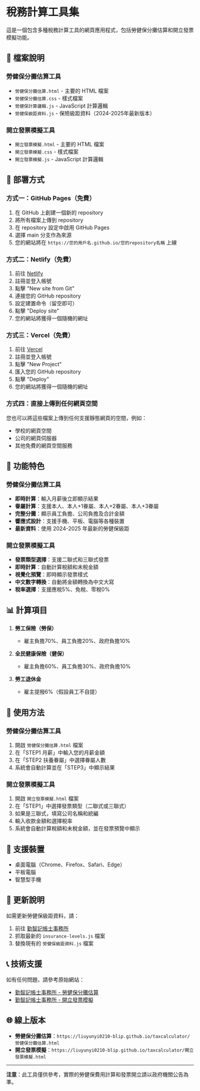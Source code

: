 # 稅務計算工具集

這是一個包含多種稅務計算工具的網頁應用程式，包括勞健保分攤估算和開立發票模擬功能。

## 📁 檔案說明

### 勞健保分攤估算工具
- `勞健保分攤估算.html` - 主要的 HTML 檔案
- `勞健保分攤估算.css` - 樣式檔案
- `勞健保計算邏輯.js` - JavaScript 計算邏輯
- `勞健保級距資料.js` - 保險級距資料（2024-2025年最新版本）

### 開立發票模擬工具
- `開立發票模擬.html` - 主要的 HTML 檔案
- `開立發票模擬.css` - 樣式檔案
- `開立發票模擬.js` - JavaScript 計算邏輯

## 🚀 部署方式

### 方式一：GitHub Pages（免費）

1. 在 GitHub 上創建一個新的 repository
2. 將所有檔案上傳到 repository
3. 在 repository 設定中啟用 GitHub Pages
4. 選擇 main 分支作為來源
5. 您的網站將在 `https://您的用戶名.github.io/您的repository名稱` 上線

### 方式二：Netlify（免費）

1. 前往 [Netlify](https://netlify.com)
2. 註冊並登入帳號
3. 點擊 "New site from Git"
4. 連接您的 GitHub repository
5. 設定建置命令（留空即可）
6. 點擊 "Deploy site"
7. 您的網站將獲得一個隨機的網址

### 方式三：Vercel（免費）

1. 前往 [Vercel](https://vercel.com)
2. 註冊並登入帳號
3. 點擊 "New Project"
4. 匯入您的 GitHub repository
5. 點擊 "Deploy"
6. 您的網站將獲得一個隨機的網址

### 方式四：直接上傳到任何網頁空間

您也可以將這些檔案上傳到任何支援靜態網頁的空間，例如：
- 學校的網頁空間
- 公司的網頁伺服器
- 其他免費的網頁空間服務

## 🔧 功能特色

### 勞健保分攤估算工具
- **即時計算**：輸入月薪後立即顯示結果
- **眷屬計算**：支援本人、本人+1眷屬、本人+2眷屬、本人+3眷屬
- **完整分攤**：顯示員工負擔、公司負擔及合計金額
- **響應式設計**：支援手機、平板、電腦等各種裝置
- **最新資料**：使用 2024-2025 年最新的勞健保級距

### 開立發票模擬工具
- **發票類型選擇**：支援二聯式和三聯式發票
- **即時計算**：自動計算稅額和未稅金額
- **視覺化預覽**：即時顯示發票樣式
- **中文數字轉換**：自動將金額轉換為中文大寫
- **稅率選擇**：支援應稅5%、免稅、零稅0%

## 📊 計算項目

1. **勞工保險（勞保）**
   - 雇主負擔70%、員工負擔20%、政府負擔10%

2. **全民健康保險（健保）**
   - 雇主負擔60%、員工負擔30%、政府負擔10%

3. **勞工退休金**
   - 雇主提撥6%（假設員工不自提）

## 🎯 使用方法

### 勞健保分攤估算工具
1. 開啟 `勞健保分攤估算.html` 檔案
2. 在「STEP1 月薪」中輸入您的月薪金額
3. 在「STEP2 扶養眷屬」中選擇眷屬人數
4. 系統會自動計算並在「STEP3」中顯示結果

### 開立發票模擬工具
1. 開啟 `開立發票模擬.html` 檔案
2. 在「STEP1」中選擇發票類型（二聯式或三聯式）
3. 如果是三聯式，填寫公司名稱和統編
4. 輸入收款金額和選擇稅率
5. 系統會自動計算稅額和未稅金額，並在發票預覽中顯示

## 📱 支援裝置

- 桌面電腦（Chrome、Firefox、Safari、Edge）
- 平板電腦
- 智慧型手機

## 🔄 更新說明

如需更新勞健保級距資料，請：
1. 前往 [勤智記帳士事務所](https://www.accountingfirm.com.tw/Accountant/勞健保分攤估算/)
2. 抓取最新的 `insurance-levels.js` 檔案
3. 替換現有的 `勞健保級距資料.js` 檔案

## 📞 技術支援

如有任何問題，請參考原始網站：
- [勤智記帳士事務所 - 勞健保分攤估算](https://www.accountingfirm.com.tw/Accountant/勞健保分攤估算/)
- [勤智記帳士事務所 - 開立發票模擬](https://www.accountingfirm.com.tw/Accountant/開立發票模擬/)

## 🌐 線上版本

- **勞健保分攤估算**：`https://liuyunyi0210-blip.github.io/taxcalculator/勞健保分攤估算.html`
- **開立發票模擬**：`https://liuyunyi0210-blip.github.io/taxcalculator/開立發票模擬.html`

---

**注意**：此工具僅供參考，實際的勞健保費用計算和發票開立請以政府機關公告為準。
